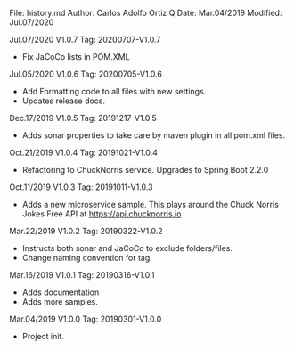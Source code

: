 File:     history.md
Author:   Carlos Adolfo Ortiz Q
Date:     Mar.04/2019
Modified: Jul.07/2020

Jul.07/2020 V1.0.7 Tag: 20200707-V1.0.7
- Fix JaCoCo lists in POM.XML

Jul.05/2020 V1.0.6 Tag: 20200705-V1.0.6
- Add Formatting code to all files with new settings.
- Updates release docs.

Dec.17/2019 V1.0.5 Tag: 20191217-V1.0.5
- Adds sonar properties to take care by maven plugin in all pom.xml files.

Oct.21/2019 V1.0.4 Tag: 20191021-V1.0.4
- Refactoring to ChuckNorris service.
  Upgrades to Spring Boot 2.2.0
  
Oct.11/2019 V1.0.3 Tag: 20191011-V1.0.3
- Adds a new microservice sample.
  This plays around the Chuck Norris Jokes Free API at https://api.chucknorris.io

Mar.22/2019 V1.0.2 Tag: 20190322-V1.0.2
- Instructs both sonar and JaCoCo to exclude folders/files.
- Change naming convention for tag.

Mar.16/2019 V1.0.1 Tag: 20190316-V1.0.1
- Adds documentation
- Adds more samples.

Mar.04/2019 V1.0.0 Tag: 20190301-V1.0.0
- Project init.